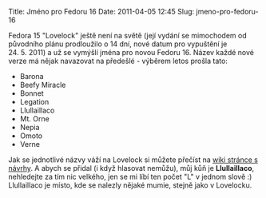 Title: Jméno pro Fedoru 16
Date: 2011-04-05 12:45
Slug: jmeno-pro-fedoru-16

Fedora 15 "Lovelock" ještě není na světě (její vydání se mimochodem od
původního plánu prodloužilo o 14 dní, nové datum pro vypuštění je
24. 5. 2011) a už se vymýšlí jména pro novou Fedoru 16. Název každé nové
verze má nějak navazovat na předešlé - výběrem letos prošla tato:

-   Barona
-   Beefy Miracle
-   Bonnet
-   Legation
-   Llullaillaco
-   Mt. Orne
-   Nepia
-   Omoto
-   Verne

Jak se jednotlivé názvy váží na Lovelock si můžete přečíst na [wiki
stránce s návrhy][]. A abych se přidal (i když hlasovat nemůžu), můj kůň
je **Llullaillaco**, nehledejte za tím nic velkého, jen se mi líbí ten
počet "L" v jednom slově :) Llullaillaco je místo, kde se nalezly nějaké
mumie, stejně jako v Lovelocku.

  [wiki stránce s návrhy]: https://fedoraproject.org/wiki/Name_suggestions_for_Fedora_16

